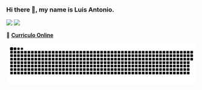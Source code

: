 ### Hi there 👋, my name is Luis Antonio.

<!-- [<img src="https://img.shields.io/badge/LinkedIn-0077B5?style=for-the-badge&logo=linkedin&logoColor=white">](https://www.linkedin.com/in/luisantoniofreitas) -->
<!-- <a href="https://www.linkedin.com/in/luisantoniofreitas" target="_blank"><img src="https://img.shields.io/badge/LinkedIn-0077B5?style=for-the-badge&logo=linkedin&logoColor=white"></a> -->

<!-- [![](https://img.shields.io/badge/-Luis%20Antonio-blue?style=for-the-badge&logo=Linkedin&logoColor=white&link=https://www.linkedin.com/in/luisantoniofreitas)](https://www.linkedin.com/in/luisantoniofreitas) -->
[![](https://img.shields.io/badge/-Luis%20Antonio-blue?style=flat-square&logo=Linkedin&logoColor=white&link=https://www.linkedin.com/in/luisantoniofreitas)](https://www.linkedin.com/in/luisantoniofreitas)
[![](https://img.shields.io/badge/-@LuisAntonioFreitas-%23181717?style=flat-square&logo=github&logoColor=white&color=4d5656)](https://github.com/luisantoniofreitas)

📌 [<strong>Curriculo Online</strong>](https://luisantoniofreitas.github.io/cv)
<!-- 📌 <a href="https://luisantoniofreitas.github.io/cv" target="_blank"><strong>Curriculo Online</strong></a> -->

![Snake animation](https://github.com/luisantoniofreitas/luisantoniofreitas/blob/output/github-contribution-grid-snake.svg)

<!--
**LuisAntonioFreitas/LuisAntonioFreitas** is a ✨ _special_ ✨ repository because its `README.md` (this file) appears on your GitHub profile.

Here are some ideas to get you started:

- 🔭 I’m currently working on ...
- 🌱 I’m currently learning ...
- 👯 I’m looking to collaborate on ...
- 🤔 I’m looking for help with ...
- 💬 Ask me about ...
- 📫 How to reach me: ...
- 😄 Pronouns: ...
- ⚡ Fun fact: ...
-->
